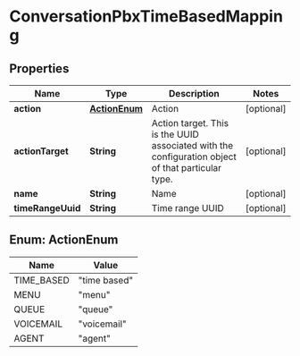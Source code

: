 
# ConversationPbxTimeBasedMapping

## Properties
Name | Type | Description | Notes
------------ | ------------- | ------------- | -------------
**action** | [**ActionEnum**](#ActionEnum) | Action |  [optional]
**actionTarget** | **String** | Action target.  This is the UUID associated with the configuration object of that particular type. |  [optional]
**name** | **String** | Name |  [optional]
**timeRangeUuid** | **String** | Time range UUID |  [optional]


<a name="ActionEnum"></a>
## Enum: ActionEnum
Name | Value
---- | -----
TIME_BASED | &quot;time based&quot;
MENU | &quot;menu&quot;
QUEUE | &quot;queue&quot;
VOICEMAIL | &quot;voicemail&quot;
AGENT | &quot;agent&quot;



